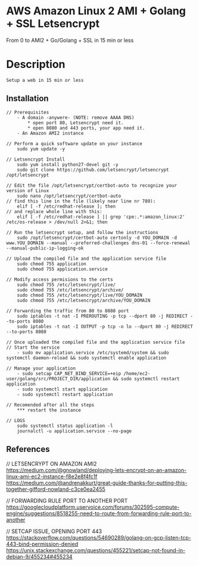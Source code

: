 AWS Amazon Linux 2 AMI + Golang + SSL Letsencrypt
=======

From 0 to AMI2 + Go/Golang + SSL in 15 min or less

Description
=======

	Setup a web in 15 min or less

## Installation

	// Prerequisites
		- A domain -anywere- (NOTE: remove AAAA DNS)
			* open port 80, Letsencrypt need it.
			* open 8080 and 443 ports, your app need it.
		- An Amazon AMI2 instance

	// Perform a quick software update on your instance
		sudo yum update -y

	// Letsencrypt Install
		sudo yum install python27-devel git -y
		sudo git clone https://github.com/letsencrypt/letsencrypt /opt/letsencrypt

	// Edit the file /opt/letsencrypt/certbot-auto to recognize your version of Linux
		sudo nano /opt/letsencrypt/certbot-auto
	// find this line in the file (likely near line nr 780):
		elif [ -f /etc/redhat-release ]; then
	// and replace whole line with this:
		elif [ -f /etc/redhat-release ] || grep 'cpe:.*:amazon_linux:2' /etc/os-release > /dev/null 2>&1; then

	// Run the letsencrypt setup, and follow the instructions
		sudo /opt/letsencrypt/certbot-auto certonly -d YOU_DOMAIN -d www.YOU_DOMAIN --manual --preferred-challenges dns-01 --force-renewal --manual-public-ip-logging-ok

	// Upload the compiled file and the application service file
		sudo chmod 755 application	
		sudo chmod 755 application.service

	// Modify access permisions to the certs
		sudo chmod 755 /etc/letsencrypt/live/
		sudo chmod 755 /etc/letsencrypt/archive/
		sudo chmod 755 /etc/letsencrypt/live/YOU_DOMAIN
		sudo chmod 755 /etc/letsencrypt/archive/YOU_DOMAIN

	// Forwarding the traffic from 80 to 8080 port
		sudo iptables -t nat -I PREROUTING -p tcp --dport 80 -j REDIRECT --to-ports 8080
		sudo iptables -t nat -I OUTPUT -p tcp -o lo --dport 80 -j REDIRECT --to-ports 8080

	// Once uploaded the compiled file and the application service file
	// Start the service
		- sudo mv application.service /etc/systemd/system && sudo systemctl daemon-reload && sudo systemctl enable application

	// Manage your application
		- sudo setcap CAP_NET_BIND_SERVICE=+eip /home/ec2-user/golang/src/PROJECT_DIR/application && sudo systemctl restart application
		- sudo systemctl start application
		- sudo systemctl restart application

	// Recomended after all the steps
		*** restart the instance

	// LOGS
		sudo systemctl status application -l
		journalctl -u application.service --no-page

## References

// LETSENCRYPT ON AMAZON AMI2
https://medium.com/@gnowland/deploying-lets-encrypt-on-an-amazon-linux-ami-ec2-instance-f8e2e8f4fc1f
https://medium.com/@andrenakkurt/great-guide-thanks-for-putting-this-together-gifford-nowland-c3ce0ea2455

// FORWARDING RULE PORT TO ANOTHER PORT
https://googlecloudplatform.uservoice.com/forums/302595-compute-engine/suggestions/8518255-need-to-route-from-forwarding-rule-port-to-another

// SETCAP ISSUE, OPENING PORT 443
https://stackoverflow.com/questions/54690289/golang-on-gcp-listen-tcp-443-bind-permission-denied
https://unix.stackexchange.com/questions/455221/setcap-not-found-in-debian-9/455234#455234